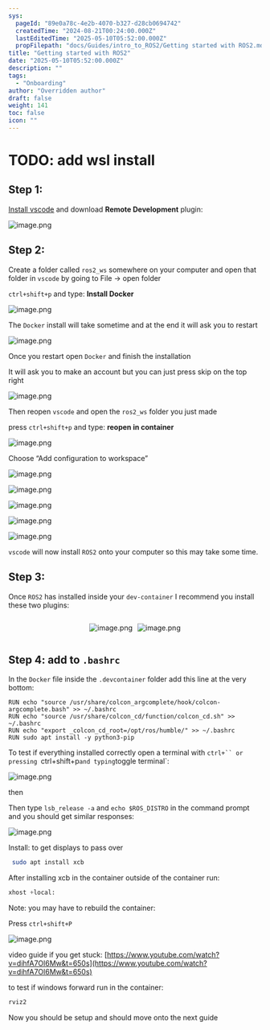 ```yaml
---
sys:
  pageId: "89e0a78c-4e2b-4070-b327-d28cb0694742"
  createdTime: "2024-08-21T00:24:00.000Z"
  lastEditedTime: "2025-05-10T05:52:00.000Z"
  propFilepath: "docs/Guides/intro_to_ROS2/Getting started with ROS2.md"
title: "Getting started with ROS2"
date: "2025-05-10T05:52:00.000Z"
description: ""
tags:
  - "Onboarding"
author: "Overridden author"
draft: false
weight: 141
toc: false
icon: ""
---
```


# TODO: add wsl install

## Step 1:

[Install vscode](https://code.visualstudio.com/download) and download **Remote Development** plugin:

![image.png](https://prod-files-secure.s3.us-west-2.amazonaws.com/d518164a-d88e-44d1-a4ee-3adb3bd8bce0/efb52993-1881-4a40-b95e-6f020334f022/image.png?X-Amz-Algorithm=AWS4-HMAC-SHA256&X-Amz-Content-Sha256=UNSIGNED-PAYLOAD&X-Amz-Credential=ASIAZI2LB4667EJKHJKQ%2F20250621%2Fus-west-2%2Fs3%2Faws4_request&X-Amz-Date=20250621T160906Z&X-Amz-Expires=3600&X-Amz-Security-Token=IQoJb3JpZ2luX2VjEO%2F%2F%2F%2F%2F%2F%2F%2F%2F%2F%2FwEaCXVzLXdlc3QtMiJIMEYCIQDASNA9FKZSo1E0EaxIaKfnDhweBu618dq9tdl704fGcwIhAPfcswvppU%2B%2Boz5%2Bu31PG8K3FK1ecCYw2dC4%2Fp45%2BqStKogECNj%2F%2F%2F%2F%2F%2F%2F%2F%2F%2FwEQABoMNjM3NDIzMTgzODA1IgzN9h0WIWP6fetgfbgq3AP%2FQjKe1vN9fwkx8shpJdEvZ7323E12C%2BtJbOUOBoB%2FQJnehMBbr2zb4uHoU91M8Wjpx%2FndURz38IehrF4CMey7tQwGRN91xSJfdLF9mXBBjqswbl1yk0AJiSIUmOTZptZnhYrUmp7Q%2FkaTuqFDySseQ7X2wb%2F99gQERc92KXvzlNVmw8bJoLRi0Z1D3WR1As8gNOK8o7ur%2FNNTYfpV%2BqxJWt%2F%2Fb1YUV%2BvcJ7rv4RYuZsMJNhs5D1ImO%2FUrJgDZy8O2grdfq6bHDS7z%2FB9SiioQZn7FkzmIlmnd5n384NX2khatLFIyWgRWpW1N6fixFIywcRmhiSKnUGO0x918DV0V6XpMsxo6UYaJLX7DxUZfdTYHxS9q0DI0BZvF52bJpJL0Vr98%2F9ljP4CRaJi6lVKxoSkKFw0ySRKnEFvMqOkvn3tAVjMTxRwKHzN0iAAPaKUuFavkMymUsk20H1AeGmS7sUqGIU0MDxrxJVtCoNQKX81%2Fjf6qeT98dmGj7l%2FW8QzrbSercoGripfNQ7PyDKbmKo7Fc2VFBX5BwqrAbc3aizqp7ygiCCm%2BeublZnvarzmi97R8OQChe9xecaSvU4XPi5TeBRvTt3MVb%2BlY4t6cW0VxsLe1lxIy3jk%2F1zDQj9vCBjqkAZVuqadZ4NsI5%2FKfyF9qYi7LdR5U20nouyMhwaV17bfuS%2BISrdsNN%2F5NlIvoGOE%2BTLn%2F7%2BrwKA4Ow%2BpSLGsBGW7VLKt%2BLNmqtPK%2FQrX2S0Rgy6ZpqAdNba7y1KWyPRxMLig%2BP0maReA8KG%2BpNQxgBGOQ9jxJgM58%2BX9M2jgZ%2FADKHwqpiYwD69KVmdQU22dBdduntzbg7UIZj9J3SRG9ruFpxhEb&X-Amz-Signature=6e0a687c7b838d617abdab311d27cafb08dc1f285fd5b76fb0686e6c54f25d25&X-Amz-SignedHeaders=host&x-amz-checksum-mode=ENABLED&x-id=GetObject)

## Step 2:

Create a folder called `ros2_ws` somewhere on your computer and open that folder in `vscode` by going to File → open folder 

`ctrl+shift+p` and type: **Install Docker**

![image.png](https://prod-files-secure.s3.us-west-2.amazonaws.com/d518164a-d88e-44d1-a4ee-3adb3bd8bce0/2269dc0e-1cd5-47ff-bceb-c04ad9b2eab0/image.png?X-Amz-Algorithm=AWS4-HMAC-SHA256&X-Amz-Content-Sha256=UNSIGNED-PAYLOAD&X-Amz-Credential=ASIAZI2LB4667EJKHJKQ%2F20250621%2Fus-west-2%2Fs3%2Faws4_request&X-Amz-Date=20250621T160906Z&X-Amz-Expires=3600&X-Amz-Security-Token=IQoJb3JpZ2luX2VjEO%2F%2F%2F%2F%2F%2F%2F%2F%2F%2F%2FwEaCXVzLXdlc3QtMiJIMEYCIQDASNA9FKZSo1E0EaxIaKfnDhweBu618dq9tdl704fGcwIhAPfcswvppU%2B%2Boz5%2Bu31PG8K3FK1ecCYw2dC4%2Fp45%2BqStKogECNj%2F%2F%2F%2F%2F%2F%2F%2F%2F%2FwEQABoMNjM3NDIzMTgzODA1IgzN9h0WIWP6fetgfbgq3AP%2FQjKe1vN9fwkx8shpJdEvZ7323E12C%2BtJbOUOBoB%2FQJnehMBbr2zb4uHoU91M8Wjpx%2FndURz38IehrF4CMey7tQwGRN91xSJfdLF9mXBBjqswbl1yk0AJiSIUmOTZptZnhYrUmp7Q%2FkaTuqFDySseQ7X2wb%2F99gQERc92KXvzlNVmw8bJoLRi0Z1D3WR1As8gNOK8o7ur%2FNNTYfpV%2BqxJWt%2F%2Fb1YUV%2BvcJ7rv4RYuZsMJNhs5D1ImO%2FUrJgDZy8O2grdfq6bHDS7z%2FB9SiioQZn7FkzmIlmnd5n384NX2khatLFIyWgRWpW1N6fixFIywcRmhiSKnUGO0x918DV0V6XpMsxo6UYaJLX7DxUZfdTYHxS9q0DI0BZvF52bJpJL0Vr98%2F9ljP4CRaJi6lVKxoSkKFw0ySRKnEFvMqOkvn3tAVjMTxRwKHzN0iAAPaKUuFavkMymUsk20H1AeGmS7sUqGIU0MDxrxJVtCoNQKX81%2Fjf6qeT98dmGj7l%2FW8QzrbSercoGripfNQ7PyDKbmKo7Fc2VFBX5BwqrAbc3aizqp7ygiCCm%2BeublZnvarzmi97R8OQChe9xecaSvU4XPi5TeBRvTt3MVb%2BlY4t6cW0VxsLe1lxIy3jk%2F1zDQj9vCBjqkAZVuqadZ4NsI5%2FKfyF9qYi7LdR5U20nouyMhwaV17bfuS%2BISrdsNN%2F5NlIvoGOE%2BTLn%2F7%2BrwKA4Ow%2BpSLGsBGW7VLKt%2BLNmqtPK%2FQrX2S0Rgy6ZpqAdNba7y1KWyPRxMLig%2BP0maReA8KG%2BpNQxgBGOQ9jxJgM58%2BX9M2jgZ%2FADKHwqpiYwD69KVmdQU22dBdduntzbg7UIZj9J3SRG9ruFpxhEb&X-Amz-Signature=4af84658f5b0a388d5f895cdd612b63d84dfd8822bbc24892694f599d4fd261e&X-Amz-SignedHeaders=host&x-amz-checksum-mode=ENABLED&x-id=GetObject)

The `Docker` install will take sometime and at the end it will ask you to restart

![image.png](https://prod-files-secure.s3.us-west-2.amazonaws.com/d518164a-d88e-44d1-a4ee-3adb3bd8bce0/ed233f78-be33-4b1f-b89c-9c346c0e961e/image.png?X-Amz-Algorithm=AWS4-HMAC-SHA256&X-Amz-Content-Sha256=UNSIGNED-PAYLOAD&X-Amz-Credential=ASIAZI2LB4667EJKHJKQ%2F20250621%2Fus-west-2%2Fs3%2Faws4_request&X-Amz-Date=20250621T160906Z&X-Amz-Expires=3600&X-Amz-Security-Token=IQoJb3JpZ2luX2VjEO%2F%2F%2F%2F%2F%2F%2F%2F%2F%2F%2FwEaCXVzLXdlc3QtMiJIMEYCIQDASNA9FKZSo1E0EaxIaKfnDhweBu618dq9tdl704fGcwIhAPfcswvppU%2B%2Boz5%2Bu31PG8K3FK1ecCYw2dC4%2Fp45%2BqStKogECNj%2F%2F%2F%2F%2F%2F%2F%2F%2F%2FwEQABoMNjM3NDIzMTgzODA1IgzN9h0WIWP6fetgfbgq3AP%2FQjKe1vN9fwkx8shpJdEvZ7323E12C%2BtJbOUOBoB%2FQJnehMBbr2zb4uHoU91M8Wjpx%2FndURz38IehrF4CMey7tQwGRN91xSJfdLF9mXBBjqswbl1yk0AJiSIUmOTZptZnhYrUmp7Q%2FkaTuqFDySseQ7X2wb%2F99gQERc92KXvzlNVmw8bJoLRi0Z1D3WR1As8gNOK8o7ur%2FNNTYfpV%2BqxJWt%2F%2Fb1YUV%2BvcJ7rv4RYuZsMJNhs5D1ImO%2FUrJgDZy8O2grdfq6bHDS7z%2FB9SiioQZn7FkzmIlmnd5n384NX2khatLFIyWgRWpW1N6fixFIywcRmhiSKnUGO0x918DV0V6XpMsxo6UYaJLX7DxUZfdTYHxS9q0DI0BZvF52bJpJL0Vr98%2F9ljP4CRaJi6lVKxoSkKFw0ySRKnEFvMqOkvn3tAVjMTxRwKHzN0iAAPaKUuFavkMymUsk20H1AeGmS7sUqGIU0MDxrxJVtCoNQKX81%2Fjf6qeT98dmGj7l%2FW8QzrbSercoGripfNQ7PyDKbmKo7Fc2VFBX5BwqrAbc3aizqp7ygiCCm%2BeublZnvarzmi97R8OQChe9xecaSvU4XPi5TeBRvTt3MVb%2BlY4t6cW0VxsLe1lxIy3jk%2F1zDQj9vCBjqkAZVuqadZ4NsI5%2FKfyF9qYi7LdR5U20nouyMhwaV17bfuS%2BISrdsNN%2F5NlIvoGOE%2BTLn%2F7%2BrwKA4Ow%2BpSLGsBGW7VLKt%2BLNmqtPK%2FQrX2S0Rgy6ZpqAdNba7y1KWyPRxMLig%2BP0maReA8KG%2BpNQxgBGOQ9jxJgM58%2BX9M2jgZ%2FADKHwqpiYwD69KVmdQU22dBdduntzbg7UIZj9J3SRG9ruFpxhEb&X-Amz-Signature=103417748826c1fde2abf10cb2f372f35339528d67acfb657353117a20b4163b&X-Amz-SignedHeaders=host&x-amz-checksum-mode=ENABLED&x-id=GetObject)

Once you restart open `Docker` and finish the installation

It will ask you to make an account but you can just press skip on the top right

![image.png](https://prod-files-secure.s3.us-west-2.amazonaws.com/d518164a-d88e-44d1-a4ee-3adb3bd8bce0/21010ad9-1659-4fd9-9f59-9932a09b2a3d/image.png?X-Amz-Algorithm=AWS4-HMAC-SHA256&X-Amz-Content-Sha256=UNSIGNED-PAYLOAD&X-Amz-Credential=ASIAZI2LB4667EJKHJKQ%2F20250621%2Fus-west-2%2Fs3%2Faws4_request&X-Amz-Date=20250621T160906Z&X-Amz-Expires=3600&X-Amz-Security-Token=IQoJb3JpZ2luX2VjEO%2F%2F%2F%2F%2F%2F%2F%2F%2F%2F%2FwEaCXVzLXdlc3QtMiJIMEYCIQDASNA9FKZSo1E0EaxIaKfnDhweBu618dq9tdl704fGcwIhAPfcswvppU%2B%2Boz5%2Bu31PG8K3FK1ecCYw2dC4%2Fp45%2BqStKogECNj%2F%2F%2F%2F%2F%2F%2F%2F%2F%2FwEQABoMNjM3NDIzMTgzODA1IgzN9h0WIWP6fetgfbgq3AP%2FQjKe1vN9fwkx8shpJdEvZ7323E12C%2BtJbOUOBoB%2FQJnehMBbr2zb4uHoU91M8Wjpx%2FndURz38IehrF4CMey7tQwGRN91xSJfdLF9mXBBjqswbl1yk0AJiSIUmOTZptZnhYrUmp7Q%2FkaTuqFDySseQ7X2wb%2F99gQERc92KXvzlNVmw8bJoLRi0Z1D3WR1As8gNOK8o7ur%2FNNTYfpV%2BqxJWt%2F%2Fb1YUV%2BvcJ7rv4RYuZsMJNhs5D1ImO%2FUrJgDZy8O2grdfq6bHDS7z%2FB9SiioQZn7FkzmIlmnd5n384NX2khatLFIyWgRWpW1N6fixFIywcRmhiSKnUGO0x918DV0V6XpMsxo6UYaJLX7DxUZfdTYHxS9q0DI0BZvF52bJpJL0Vr98%2F9ljP4CRaJi6lVKxoSkKFw0ySRKnEFvMqOkvn3tAVjMTxRwKHzN0iAAPaKUuFavkMymUsk20H1AeGmS7sUqGIU0MDxrxJVtCoNQKX81%2Fjf6qeT98dmGj7l%2FW8QzrbSercoGripfNQ7PyDKbmKo7Fc2VFBX5BwqrAbc3aizqp7ygiCCm%2BeublZnvarzmi97R8OQChe9xecaSvU4XPi5TeBRvTt3MVb%2BlY4t6cW0VxsLe1lxIy3jk%2F1zDQj9vCBjqkAZVuqadZ4NsI5%2FKfyF9qYi7LdR5U20nouyMhwaV17bfuS%2BISrdsNN%2F5NlIvoGOE%2BTLn%2F7%2BrwKA4Ow%2BpSLGsBGW7VLKt%2BLNmqtPK%2FQrX2S0Rgy6ZpqAdNba7y1KWyPRxMLig%2BP0maReA8KG%2BpNQxgBGOQ9jxJgM58%2BX9M2jgZ%2FADKHwqpiYwD69KVmdQU22dBdduntzbg7UIZj9J3SRG9ruFpxhEb&X-Amz-Signature=c90ce8f5d45bdeaa2513df6d4705baae4eaf45623bdee3a81f970295e494ca51&X-Amz-SignedHeaders=host&x-amz-checksum-mode=ENABLED&x-id=GetObject)

Then reopen `vscode` and open the `ros2_ws` folder you just made

press `ctrl+shift+p` and type: **reopen in container**

![image.png](https://prod-files-secure.s3.us-west-2.amazonaws.com/d518164a-d88e-44d1-a4ee-3adb3bd8bce0/4e93b8c2-41ad-488c-8095-c74205196118/image.png?X-Amz-Algorithm=AWS4-HMAC-SHA256&X-Amz-Content-Sha256=UNSIGNED-PAYLOAD&X-Amz-Credential=ASIAZI2LB4667EJKHJKQ%2F20250621%2Fus-west-2%2Fs3%2Faws4_request&X-Amz-Date=20250621T160906Z&X-Amz-Expires=3600&X-Amz-Security-Token=IQoJb3JpZ2luX2VjEO%2F%2F%2F%2F%2F%2F%2F%2F%2F%2F%2FwEaCXVzLXdlc3QtMiJIMEYCIQDASNA9FKZSo1E0EaxIaKfnDhweBu618dq9tdl704fGcwIhAPfcswvppU%2B%2Boz5%2Bu31PG8K3FK1ecCYw2dC4%2Fp45%2BqStKogECNj%2F%2F%2F%2F%2F%2F%2F%2F%2F%2FwEQABoMNjM3NDIzMTgzODA1IgzN9h0WIWP6fetgfbgq3AP%2FQjKe1vN9fwkx8shpJdEvZ7323E12C%2BtJbOUOBoB%2FQJnehMBbr2zb4uHoU91M8Wjpx%2FndURz38IehrF4CMey7tQwGRN91xSJfdLF9mXBBjqswbl1yk0AJiSIUmOTZptZnhYrUmp7Q%2FkaTuqFDySseQ7X2wb%2F99gQERc92KXvzlNVmw8bJoLRi0Z1D3WR1As8gNOK8o7ur%2FNNTYfpV%2BqxJWt%2F%2Fb1YUV%2BvcJ7rv4RYuZsMJNhs5D1ImO%2FUrJgDZy8O2grdfq6bHDS7z%2FB9SiioQZn7FkzmIlmnd5n384NX2khatLFIyWgRWpW1N6fixFIywcRmhiSKnUGO0x918DV0V6XpMsxo6UYaJLX7DxUZfdTYHxS9q0DI0BZvF52bJpJL0Vr98%2F9ljP4CRaJi6lVKxoSkKFw0ySRKnEFvMqOkvn3tAVjMTxRwKHzN0iAAPaKUuFavkMymUsk20H1AeGmS7sUqGIU0MDxrxJVtCoNQKX81%2Fjf6qeT98dmGj7l%2FW8QzrbSercoGripfNQ7PyDKbmKo7Fc2VFBX5BwqrAbc3aizqp7ygiCCm%2BeublZnvarzmi97R8OQChe9xecaSvU4XPi5TeBRvTt3MVb%2BlY4t6cW0VxsLe1lxIy3jk%2F1zDQj9vCBjqkAZVuqadZ4NsI5%2FKfyF9qYi7LdR5U20nouyMhwaV17bfuS%2BISrdsNN%2F5NlIvoGOE%2BTLn%2F7%2BrwKA4Ow%2BpSLGsBGW7VLKt%2BLNmqtPK%2FQrX2S0Rgy6ZpqAdNba7y1KWyPRxMLig%2BP0maReA8KG%2BpNQxgBGOQ9jxJgM58%2BX9M2jgZ%2FADKHwqpiYwD69KVmdQU22dBdduntzbg7UIZj9J3SRG9ruFpxhEb&X-Amz-Signature=4eec44e9590a8fbd54b1926d0fc66070d5926d07e2a3a513b7a86bbc02960ca4&X-Amz-SignedHeaders=host&x-amz-checksum-mode=ENABLED&x-id=GetObject)

Choose “Add configuration to workspace”

![image.png](https://prod-files-secure.s3.us-west-2.amazonaws.com/d518164a-d88e-44d1-a4ee-3adb3bd8bce0/9560b282-5060-4989-ba37-97e7b2c22476/image.png?X-Amz-Algorithm=AWS4-HMAC-SHA256&X-Amz-Content-Sha256=UNSIGNED-PAYLOAD&X-Amz-Credential=ASIAZI2LB4667EJKHJKQ%2F20250621%2Fus-west-2%2Fs3%2Faws4_request&X-Amz-Date=20250621T160906Z&X-Amz-Expires=3600&X-Amz-Security-Token=IQoJb3JpZ2luX2VjEO%2F%2F%2F%2F%2F%2F%2F%2F%2F%2F%2FwEaCXVzLXdlc3QtMiJIMEYCIQDASNA9FKZSo1E0EaxIaKfnDhweBu618dq9tdl704fGcwIhAPfcswvppU%2B%2Boz5%2Bu31PG8K3FK1ecCYw2dC4%2Fp45%2BqStKogECNj%2F%2F%2F%2F%2F%2F%2F%2F%2F%2FwEQABoMNjM3NDIzMTgzODA1IgzN9h0WIWP6fetgfbgq3AP%2FQjKe1vN9fwkx8shpJdEvZ7323E12C%2BtJbOUOBoB%2FQJnehMBbr2zb4uHoU91M8Wjpx%2FndURz38IehrF4CMey7tQwGRN91xSJfdLF9mXBBjqswbl1yk0AJiSIUmOTZptZnhYrUmp7Q%2FkaTuqFDySseQ7X2wb%2F99gQERc92KXvzlNVmw8bJoLRi0Z1D3WR1As8gNOK8o7ur%2FNNTYfpV%2BqxJWt%2F%2Fb1YUV%2BvcJ7rv4RYuZsMJNhs5D1ImO%2FUrJgDZy8O2grdfq6bHDS7z%2FB9SiioQZn7FkzmIlmnd5n384NX2khatLFIyWgRWpW1N6fixFIywcRmhiSKnUGO0x918DV0V6XpMsxo6UYaJLX7DxUZfdTYHxS9q0DI0BZvF52bJpJL0Vr98%2F9ljP4CRaJi6lVKxoSkKFw0ySRKnEFvMqOkvn3tAVjMTxRwKHzN0iAAPaKUuFavkMymUsk20H1AeGmS7sUqGIU0MDxrxJVtCoNQKX81%2Fjf6qeT98dmGj7l%2FW8QzrbSercoGripfNQ7PyDKbmKo7Fc2VFBX5BwqrAbc3aizqp7ygiCCm%2BeublZnvarzmi97R8OQChe9xecaSvU4XPi5TeBRvTt3MVb%2BlY4t6cW0VxsLe1lxIy3jk%2F1zDQj9vCBjqkAZVuqadZ4NsI5%2FKfyF9qYi7LdR5U20nouyMhwaV17bfuS%2BISrdsNN%2F5NlIvoGOE%2BTLn%2F7%2BrwKA4Ow%2BpSLGsBGW7VLKt%2BLNmqtPK%2FQrX2S0Rgy6ZpqAdNba7y1KWyPRxMLig%2BP0maReA8KG%2BpNQxgBGOQ9jxJgM58%2BX9M2jgZ%2FADKHwqpiYwD69KVmdQU22dBdduntzbg7UIZj9J3SRG9ruFpxhEb&X-Amz-Signature=e6769d5b559fd10acefaf6c48d03d2cf4a342ac3eec78326ed6dc507b62bbb12&X-Amz-SignedHeaders=host&x-amz-checksum-mode=ENABLED&x-id=GetObject)

![image.png](https://prod-files-secure.s3.us-west-2.amazonaws.com/d518164a-d88e-44d1-a4ee-3adb3bd8bce0/2ee63f81-886b-48e8-a553-dc6e5eac99e4/image.png?X-Amz-Algorithm=AWS4-HMAC-SHA256&X-Amz-Content-Sha256=UNSIGNED-PAYLOAD&X-Amz-Credential=ASIAZI2LB4667EJKHJKQ%2F20250621%2Fus-west-2%2Fs3%2Faws4_request&X-Amz-Date=20250621T160906Z&X-Amz-Expires=3600&X-Amz-Security-Token=IQoJb3JpZ2luX2VjEO%2F%2F%2F%2F%2F%2F%2F%2F%2F%2F%2FwEaCXVzLXdlc3QtMiJIMEYCIQDASNA9FKZSo1E0EaxIaKfnDhweBu618dq9tdl704fGcwIhAPfcswvppU%2B%2Boz5%2Bu31PG8K3FK1ecCYw2dC4%2Fp45%2BqStKogECNj%2F%2F%2F%2F%2F%2F%2F%2F%2F%2FwEQABoMNjM3NDIzMTgzODA1IgzN9h0WIWP6fetgfbgq3AP%2FQjKe1vN9fwkx8shpJdEvZ7323E12C%2BtJbOUOBoB%2FQJnehMBbr2zb4uHoU91M8Wjpx%2FndURz38IehrF4CMey7tQwGRN91xSJfdLF9mXBBjqswbl1yk0AJiSIUmOTZptZnhYrUmp7Q%2FkaTuqFDySseQ7X2wb%2F99gQERc92KXvzlNVmw8bJoLRi0Z1D3WR1As8gNOK8o7ur%2FNNTYfpV%2BqxJWt%2F%2Fb1YUV%2BvcJ7rv4RYuZsMJNhs5D1ImO%2FUrJgDZy8O2grdfq6bHDS7z%2FB9SiioQZn7FkzmIlmnd5n384NX2khatLFIyWgRWpW1N6fixFIywcRmhiSKnUGO0x918DV0V6XpMsxo6UYaJLX7DxUZfdTYHxS9q0DI0BZvF52bJpJL0Vr98%2F9ljP4CRaJi6lVKxoSkKFw0ySRKnEFvMqOkvn3tAVjMTxRwKHzN0iAAPaKUuFavkMymUsk20H1AeGmS7sUqGIU0MDxrxJVtCoNQKX81%2Fjf6qeT98dmGj7l%2FW8QzrbSercoGripfNQ7PyDKbmKo7Fc2VFBX5BwqrAbc3aizqp7ygiCCm%2BeublZnvarzmi97R8OQChe9xecaSvU4XPi5TeBRvTt3MVb%2BlY4t6cW0VxsLe1lxIy3jk%2F1zDQj9vCBjqkAZVuqadZ4NsI5%2FKfyF9qYi7LdR5U20nouyMhwaV17bfuS%2BISrdsNN%2F5NlIvoGOE%2BTLn%2F7%2BrwKA4Ow%2BpSLGsBGW7VLKt%2BLNmqtPK%2FQrX2S0Rgy6ZpqAdNba7y1KWyPRxMLig%2BP0maReA8KG%2BpNQxgBGOQ9jxJgM58%2BX9M2jgZ%2FADKHwqpiYwD69KVmdQU22dBdduntzbg7UIZj9J3SRG9ruFpxhEb&X-Amz-Signature=0eb01258d77b114dec7a1d31235c01f488df75e755d9ec36084f7093d6c413c5&X-Amz-SignedHeaders=host&x-amz-checksum-mode=ENABLED&x-id=GetObject)

![image.png](https://prod-files-secure.s3.us-west-2.amazonaws.com/d518164a-d88e-44d1-a4ee-3adb3bd8bce0/ae1580b2-b048-407e-aed9-b584224a7a04/image.png?X-Amz-Algorithm=AWS4-HMAC-SHA256&X-Amz-Content-Sha256=UNSIGNED-PAYLOAD&X-Amz-Credential=ASIAZI2LB4667EJKHJKQ%2F20250621%2Fus-west-2%2Fs3%2Faws4_request&X-Amz-Date=20250621T160906Z&X-Amz-Expires=3600&X-Amz-Security-Token=IQoJb3JpZ2luX2VjEO%2F%2F%2F%2F%2F%2F%2F%2F%2F%2F%2FwEaCXVzLXdlc3QtMiJIMEYCIQDASNA9FKZSo1E0EaxIaKfnDhweBu618dq9tdl704fGcwIhAPfcswvppU%2B%2Boz5%2Bu31PG8K3FK1ecCYw2dC4%2Fp45%2BqStKogECNj%2F%2F%2F%2F%2F%2F%2F%2F%2F%2FwEQABoMNjM3NDIzMTgzODA1IgzN9h0WIWP6fetgfbgq3AP%2FQjKe1vN9fwkx8shpJdEvZ7323E12C%2BtJbOUOBoB%2FQJnehMBbr2zb4uHoU91M8Wjpx%2FndURz38IehrF4CMey7tQwGRN91xSJfdLF9mXBBjqswbl1yk0AJiSIUmOTZptZnhYrUmp7Q%2FkaTuqFDySseQ7X2wb%2F99gQERc92KXvzlNVmw8bJoLRi0Z1D3WR1As8gNOK8o7ur%2FNNTYfpV%2BqxJWt%2F%2Fb1YUV%2BvcJ7rv4RYuZsMJNhs5D1ImO%2FUrJgDZy8O2grdfq6bHDS7z%2FB9SiioQZn7FkzmIlmnd5n384NX2khatLFIyWgRWpW1N6fixFIywcRmhiSKnUGO0x918DV0V6XpMsxo6UYaJLX7DxUZfdTYHxS9q0DI0BZvF52bJpJL0Vr98%2F9ljP4CRaJi6lVKxoSkKFw0ySRKnEFvMqOkvn3tAVjMTxRwKHzN0iAAPaKUuFavkMymUsk20H1AeGmS7sUqGIU0MDxrxJVtCoNQKX81%2Fjf6qeT98dmGj7l%2FW8QzrbSercoGripfNQ7PyDKbmKo7Fc2VFBX5BwqrAbc3aizqp7ygiCCm%2BeublZnvarzmi97R8OQChe9xecaSvU4XPi5TeBRvTt3MVb%2BlY4t6cW0VxsLe1lxIy3jk%2F1zDQj9vCBjqkAZVuqadZ4NsI5%2FKfyF9qYi7LdR5U20nouyMhwaV17bfuS%2BISrdsNN%2F5NlIvoGOE%2BTLn%2F7%2BrwKA4Ow%2BpSLGsBGW7VLKt%2BLNmqtPK%2FQrX2S0Rgy6ZpqAdNba7y1KWyPRxMLig%2BP0maReA8KG%2BpNQxgBGOQ9jxJgM58%2BX9M2jgZ%2FADKHwqpiYwD69KVmdQU22dBdduntzbg7UIZj9J3SRG9ruFpxhEb&X-Amz-Signature=1ca591005494175055451d6f8b4214b30c60d665b206b5198a3b5b52d4bf394c&X-Amz-SignedHeaders=host&x-amz-checksum-mode=ENABLED&x-id=GetObject)

![image.png](https://prod-files-secure.s3.us-west-2.amazonaws.com/d518164a-d88e-44d1-a4ee-3adb3bd8bce0/53255b28-f75e-430f-b9e3-c0ac8577e42b/image.png?X-Amz-Algorithm=AWS4-HMAC-SHA256&X-Amz-Content-Sha256=UNSIGNED-PAYLOAD&X-Amz-Credential=ASIAZI2LB4667EJKHJKQ%2F20250621%2Fus-west-2%2Fs3%2Faws4_request&X-Amz-Date=20250621T160906Z&X-Amz-Expires=3600&X-Amz-Security-Token=IQoJb3JpZ2luX2VjEO%2F%2F%2F%2F%2F%2F%2F%2F%2F%2F%2FwEaCXVzLXdlc3QtMiJIMEYCIQDASNA9FKZSo1E0EaxIaKfnDhweBu618dq9tdl704fGcwIhAPfcswvppU%2B%2Boz5%2Bu31PG8K3FK1ecCYw2dC4%2Fp45%2BqStKogECNj%2F%2F%2F%2F%2F%2F%2F%2F%2F%2FwEQABoMNjM3NDIzMTgzODA1IgzN9h0WIWP6fetgfbgq3AP%2FQjKe1vN9fwkx8shpJdEvZ7323E12C%2BtJbOUOBoB%2FQJnehMBbr2zb4uHoU91M8Wjpx%2FndURz38IehrF4CMey7tQwGRN91xSJfdLF9mXBBjqswbl1yk0AJiSIUmOTZptZnhYrUmp7Q%2FkaTuqFDySseQ7X2wb%2F99gQERc92KXvzlNVmw8bJoLRi0Z1D3WR1As8gNOK8o7ur%2FNNTYfpV%2BqxJWt%2F%2Fb1YUV%2BvcJ7rv4RYuZsMJNhs5D1ImO%2FUrJgDZy8O2grdfq6bHDS7z%2FB9SiioQZn7FkzmIlmnd5n384NX2khatLFIyWgRWpW1N6fixFIywcRmhiSKnUGO0x918DV0V6XpMsxo6UYaJLX7DxUZfdTYHxS9q0DI0BZvF52bJpJL0Vr98%2F9ljP4CRaJi6lVKxoSkKFw0ySRKnEFvMqOkvn3tAVjMTxRwKHzN0iAAPaKUuFavkMymUsk20H1AeGmS7sUqGIU0MDxrxJVtCoNQKX81%2Fjf6qeT98dmGj7l%2FW8QzrbSercoGripfNQ7PyDKbmKo7Fc2VFBX5BwqrAbc3aizqp7ygiCCm%2BeublZnvarzmi97R8OQChe9xecaSvU4XPi5TeBRvTt3MVb%2BlY4t6cW0VxsLe1lxIy3jk%2F1zDQj9vCBjqkAZVuqadZ4NsI5%2FKfyF9qYi7LdR5U20nouyMhwaV17bfuS%2BISrdsNN%2F5NlIvoGOE%2BTLn%2F7%2BrwKA4Ow%2BpSLGsBGW7VLKt%2BLNmqtPK%2FQrX2S0Rgy6ZpqAdNba7y1KWyPRxMLig%2BP0maReA8KG%2BpNQxgBGOQ9jxJgM58%2BX9M2jgZ%2FADKHwqpiYwD69KVmdQU22dBdduntzbg7UIZj9J3SRG9ruFpxhEb&X-Amz-Signature=df90d6687e22da5e916491563ebc137ad0b23c55871282fead85d68cb50be140&X-Amz-SignedHeaders=host&x-amz-checksum-mode=ENABLED&x-id=GetObject)

![image.png](https://prod-files-secure.s3.us-west-2.amazonaws.com/d518164a-d88e-44d1-a4ee-3adb3bd8bce0/7c562767-5af9-4ffb-97d1-327bcdf4ee00/image.png?X-Amz-Algorithm=AWS4-HMAC-SHA256&X-Amz-Content-Sha256=UNSIGNED-PAYLOAD&X-Amz-Credential=ASIAZI2LB4667EJKHJKQ%2F20250621%2Fus-west-2%2Fs3%2Faws4_request&X-Amz-Date=20250621T160906Z&X-Amz-Expires=3600&X-Amz-Security-Token=IQoJb3JpZ2luX2VjEO%2F%2F%2F%2F%2F%2F%2F%2F%2F%2F%2FwEaCXVzLXdlc3QtMiJIMEYCIQDASNA9FKZSo1E0EaxIaKfnDhweBu618dq9tdl704fGcwIhAPfcswvppU%2B%2Boz5%2Bu31PG8K3FK1ecCYw2dC4%2Fp45%2BqStKogECNj%2F%2F%2F%2F%2F%2F%2F%2F%2F%2FwEQABoMNjM3NDIzMTgzODA1IgzN9h0WIWP6fetgfbgq3AP%2FQjKe1vN9fwkx8shpJdEvZ7323E12C%2BtJbOUOBoB%2FQJnehMBbr2zb4uHoU91M8Wjpx%2FndURz38IehrF4CMey7tQwGRN91xSJfdLF9mXBBjqswbl1yk0AJiSIUmOTZptZnhYrUmp7Q%2FkaTuqFDySseQ7X2wb%2F99gQERc92KXvzlNVmw8bJoLRi0Z1D3WR1As8gNOK8o7ur%2FNNTYfpV%2BqxJWt%2F%2Fb1YUV%2BvcJ7rv4RYuZsMJNhs5D1ImO%2FUrJgDZy8O2grdfq6bHDS7z%2FB9SiioQZn7FkzmIlmnd5n384NX2khatLFIyWgRWpW1N6fixFIywcRmhiSKnUGO0x918DV0V6XpMsxo6UYaJLX7DxUZfdTYHxS9q0DI0BZvF52bJpJL0Vr98%2F9ljP4CRaJi6lVKxoSkKFw0ySRKnEFvMqOkvn3tAVjMTxRwKHzN0iAAPaKUuFavkMymUsk20H1AeGmS7sUqGIU0MDxrxJVtCoNQKX81%2Fjf6qeT98dmGj7l%2FW8QzrbSercoGripfNQ7PyDKbmKo7Fc2VFBX5BwqrAbc3aizqp7ygiCCm%2BeublZnvarzmi97R8OQChe9xecaSvU4XPi5TeBRvTt3MVb%2BlY4t6cW0VxsLe1lxIy3jk%2F1zDQj9vCBjqkAZVuqadZ4NsI5%2FKfyF9qYi7LdR5U20nouyMhwaV17bfuS%2BISrdsNN%2F5NlIvoGOE%2BTLn%2F7%2BrwKA4Ow%2BpSLGsBGW7VLKt%2BLNmqtPK%2FQrX2S0Rgy6ZpqAdNba7y1KWyPRxMLig%2BP0maReA8KG%2BpNQxgBGOQ9jxJgM58%2BX9M2jgZ%2FADKHwqpiYwD69KVmdQU22dBdduntzbg7UIZj9J3SRG9ruFpxhEb&X-Amz-Signature=c2fa7227ea4144cf993ee23504cb9b01384bfa6f3e59c956eaaa45bfa83f8772&X-Amz-SignedHeaders=host&x-amz-checksum-mode=ENABLED&x-id=GetObject)

`vscode` will now install `ROS2` onto your computer so this may take some time.

## Step 3:

Once `ROS2` has installed inside your `dev-container` I recommend you install these two plugins:

<div style="display: flex;flex-direction: row; column-gap:10px; max-width: 630px;justify-content: center;">
<div>

![image.png](https://prod-files-secure.s3.us-west-2.amazonaws.com/d518164a-d88e-44d1-a4ee-3adb3bd8bce0/3fc3d550-5a54-4ba1-ba6b-faa01cdb7369/image.png?X-Amz-Algorithm=AWS4-HMAC-SHA256&X-Amz-Content-Sha256=UNSIGNED-PAYLOAD&X-Amz-Credential=ASIAZI2LB46634UCS5YB%2F20250621%2Fus-west-2%2Fs3%2Faws4_request&X-Amz-Date=20250621T160907Z&X-Amz-Expires=3600&X-Amz-Security-Token=IQoJb3JpZ2luX2VjEO%2F%2F%2F%2F%2F%2F%2F%2F%2F%2F%2FwEaCXVzLXdlc3QtMiJGMEQCIDv%2BthWzvDaiOwQ0Kf4Mp6ePcFm9qD1WlwATejgcefhOAiBMB1uSzwRQJiJrTRq0JUIJUfJecAxhms%2BajGf7XgVibyqIBAjY%2F%2F%2F%2F%2F%2F%2F%2F%2F%2F8BEAAaDDYzNzQyMzE4MzgwNSIMcMwntqoC5weFYX%2FYKtwDRrjHVkMPKGgEVdMAw5Du9sm2CJ8ao0fvFit5Eq20pcdSmRrCnT%2F9uFDvU%2BnEzKYnFv0qGIi%2B9u%2FHMqO9PAB57GreL6FCTR4bdJ3YSN%2FPm0EHCsc3lBCKC9q6xl6uKtZPrGDtWWLRKWRTBY5sQ3oSSzpD7%2FWEqXXQtUcqWarRN9QqvGr%2B0kZ2CPF3LXlYKcLxOuifoCAiauhasY8eAr4z8lUefshj6YUcYSRSsmi2wunfCZMQPLENdK5F6uIcBIUIBFtYN2hLl9q74YkwQSUkGSCd6MFkZUDHqstEm875hAmZY%2BHPCIelTBvfElkIaOwTSPnUsZnbkzJV7AhCdVIhc4qkN3jWjmb7DygDEzzuDT6WqD3d11NMcaRCDMJFVFnnoLNLsugYMVtGuCr9cT0YjnNlWsmC979zgBIAxddXPB%2BFCXlJ9X6hibOyGsXrYrSlW1zNhS%2BseNP15kNwtsyc9aFnI2AhN6uqRMjmVrgmWmhjVkleVG89FzH5PdsNNNmQdDY1XRsx8%2Fjl54GdcWgKePly7gNafKyckDOplicVnkb3t0OO7hcURf%2FxMPM81riN7mhWaQOPX3lM8bymw%2FVXTBoEcYj52umSnqAyZ1Jx%2BmmwdtttxKJpVAZsqN0w4o%2FbwgY6pgGODb72V6nppM0XQ5Yb0Sqa8TH13rq44WYEsJ9IMLkTW3od11N0Rb4bWcDOqyqSCa3MV9nKoB%2B5l4gLqTXe73IpsClH3%2FnUSFgkFWhKyvyR519PfuVJVcOeu2z9LiKICQsb5YIFFmJCbK3au%2BMPK6W15bjHtW1rZHjnmgMCCxSGtCrmFTnmnjmYMvvzThG7LjWt8cwyaQq5p0O1TnbwcGyEG2SvIzMO&X-Amz-Signature=41033378a0863ecf34336828d5ca48edb1e990a09308ff298359db0ad7cb22f9&X-Amz-SignedHeaders=host&x-amz-checksum-mode=ENABLED&x-id=GetObject)

</div>
<div>

![image.png](https://prod-files-secure.s3.us-west-2.amazonaws.com/d518164a-d88e-44d1-a4ee-3adb3bd8bce0/d994cc66-13c2-4093-a5a3-f84cf4601a82/image.png?X-Amz-Algorithm=AWS4-HMAC-SHA256&X-Amz-Content-Sha256=UNSIGNED-PAYLOAD&X-Amz-Credential=ASIAZI2LB4667TYK5WWW%2F20250621%2Fus-west-2%2Fs3%2Faws4_request&X-Amz-Date=20250621T160907Z&X-Amz-Expires=3600&X-Amz-Security-Token=IQoJb3JpZ2luX2VjEO%2F%2F%2F%2F%2F%2F%2F%2F%2F%2F%2FwEaCXVzLXdlc3QtMiJHMEUCIQD6UHkJ9RxcNIIJgzjsFZ28639fkrSXoT%2F1j8xvY1NhVAIgeJvF%2FiGv7A46Y0Gxlp0st4pER8uCqEgf9bJI%2BrFeQj8qiAQI2P%2F%2F%2F%2F%2F%2F%2F%2F%2F%2FARAAGgw2Mzc0MjMxODM4MDUiDCZ0KnCMqGSABScZ%2FSrcAxYJ2trHGt%2FlAhqnyDEWKNvI2NDhi4X265L3EPFMzaQWmq0gMdVf5%2BuO3Tj8sPztXFEkQDmMesqm5C7o%2BFQHuEleMJHkgP%2BpYH8lOA4ISBv2sI920vv%2BIxYK9pJAwL140S82G51YzEtR5jXS5yXrhBW8Nqnbwd2syjZhg5KoQb4ugk%2BhtLcDldkSlmlTDnEHLIIi%2BM64whDmZIfB80YTbQM4qSUP5krlhvgv4C4SBHg0kSVIYImMytVkH9pTkjnpA2kV350%2FTuEsdYnI69S%2BaHbcDh7LU87ozrZBpXSRlQhfFkg5XZZoHxVZOgs2h9K74Bt65rIf0ZNXJNtTkg9EYiyrLvTiv1WA5ww6U270chED%2Fq8SAW%2F3V%2FUH67c5ZT%2FFSE3GqNhrIGk3nd%2BlcuYtZ3l9tUeFQUTDhRfTwykbvES05z55D%2F%2BPA6L8QHAkaFMg1NQGSAnPOMrnP7BRSOx2BowqjS8V2iTnLTB%2FaQetV9HECK38cDYWmvPL9eirbjxVuFhu0dtQDY0wndP5Uic1KMQzzy9j%2BI%2FnYxlsxmTDrJZTU8XQWzwBA0HjF952raNQYQ4tRPvvE9%2BVJEyljuTu41iObWVlFoikHp8XXAV0%2FtTGoBdhsfJRttYzhkivMK2P28IGOqUBkloxceIkRG6g24nuz4FBuEG7QZ%2FDmHuxd438t599LUq%2Bv8rLOULdnKGd2uvXRZR5Tx86NUrr7aJtrCyvzxnixkrTAF2m5HiepcAOlkBRawPSirFH0bPlg%2BB1NCqdbS56b%2Bau0hiirBrPl9J9XQELdBnefQRyTOlRGYUWsVMpev%2FXfD%2BXzk13n9ItLs%2FrFPwySKrvwLbS1kgWWg%2FfQQajzW8aFdwN&X-Amz-Signature=7541528a937a1b74e18b9762ab3de04b713020a163daab10612b8579a63ed6f6&X-Amz-SignedHeaders=host&x-amz-checksum-mode=ENABLED&x-id=GetObject)

</div>
</div>

## Step 4: add to `.bashrc`

In the `Docker` file inside the `.devcontainer` folder add this line at the very bottom: 

```docker
RUN echo "source /usr/share/colcon_argcomplete/hook/colcon-argcomplete.bash" >> ~/.bashrc
RUN echo "source /usr/share/colcon_cd/function/colcon_cd.sh" >> ~/.bashrc
RUN echo "export _colcon_cd_root=/opt/ros/humble/" >> ~/.bashrc
RUN sudo apt install -y python3-pip 
```

To test if everything installed correctly open a terminal with `ctrl+`` or pressing `ctrl+shift+p` and typing `toggle terminal`:

![image.png](https://prod-files-secure.s3.us-west-2.amazonaws.com/d518164a-d88e-44d1-a4ee-3adb3bd8bce0/6a4943d8-b04e-4c02-9a58-775f3384d1a5/image.png?X-Amz-Algorithm=AWS4-HMAC-SHA256&X-Amz-Content-Sha256=UNSIGNED-PAYLOAD&X-Amz-Credential=ASIAZI2LB4667EJKHJKQ%2F20250621%2Fus-west-2%2Fs3%2Faws4_request&X-Amz-Date=20250621T160906Z&X-Amz-Expires=3600&X-Amz-Security-Token=IQoJb3JpZ2luX2VjEO%2F%2F%2F%2F%2F%2F%2F%2F%2F%2F%2FwEaCXVzLXdlc3QtMiJIMEYCIQDASNA9FKZSo1E0EaxIaKfnDhweBu618dq9tdl704fGcwIhAPfcswvppU%2B%2Boz5%2Bu31PG8K3FK1ecCYw2dC4%2Fp45%2BqStKogECNj%2F%2F%2F%2F%2F%2F%2F%2F%2F%2FwEQABoMNjM3NDIzMTgzODA1IgzN9h0WIWP6fetgfbgq3AP%2FQjKe1vN9fwkx8shpJdEvZ7323E12C%2BtJbOUOBoB%2FQJnehMBbr2zb4uHoU91M8Wjpx%2FndURz38IehrF4CMey7tQwGRN91xSJfdLF9mXBBjqswbl1yk0AJiSIUmOTZptZnhYrUmp7Q%2FkaTuqFDySseQ7X2wb%2F99gQERc92KXvzlNVmw8bJoLRi0Z1D3WR1As8gNOK8o7ur%2FNNTYfpV%2BqxJWt%2F%2Fb1YUV%2BvcJ7rv4RYuZsMJNhs5D1ImO%2FUrJgDZy8O2grdfq6bHDS7z%2FB9SiioQZn7FkzmIlmnd5n384NX2khatLFIyWgRWpW1N6fixFIywcRmhiSKnUGO0x918DV0V6XpMsxo6UYaJLX7DxUZfdTYHxS9q0DI0BZvF52bJpJL0Vr98%2F9ljP4CRaJi6lVKxoSkKFw0ySRKnEFvMqOkvn3tAVjMTxRwKHzN0iAAPaKUuFavkMymUsk20H1AeGmS7sUqGIU0MDxrxJVtCoNQKX81%2Fjf6qeT98dmGj7l%2FW8QzrbSercoGripfNQ7PyDKbmKo7Fc2VFBX5BwqrAbc3aizqp7ygiCCm%2BeublZnvarzmi97R8OQChe9xecaSvU4XPi5TeBRvTt3MVb%2BlY4t6cW0VxsLe1lxIy3jk%2F1zDQj9vCBjqkAZVuqadZ4NsI5%2FKfyF9qYi7LdR5U20nouyMhwaV17bfuS%2BISrdsNN%2F5NlIvoGOE%2BTLn%2F7%2BrwKA4Ow%2BpSLGsBGW7VLKt%2BLNmqtPK%2FQrX2S0Rgy6ZpqAdNba7y1KWyPRxMLig%2BP0maReA8KG%2BpNQxgBGOQ9jxJgM58%2BX9M2jgZ%2FADKHwqpiYwD69KVmdQU22dBdduntzbg7UIZj9J3SRG9ruFpxhEb&X-Amz-Signature=c7fe27e70a8eb7663f2faf4e9737def6f80c30af9547bb434d039b430c5ad7e5&X-Amz-SignedHeaders=host&x-amz-checksum-mode=ENABLED&x-id=GetObject)

then 

Then type `lsb_release -a` and `echo $ROS_DISTRO` in the command prompt and you should get similar responses:

![image.png](https://prod-files-secure.s3.us-west-2.amazonaws.com/d518164a-d88e-44d1-a4ee-3adb3bd8bce0/3e635dec-a805-4e85-8b9e-d000e5b71a4e/image.png?X-Amz-Algorithm=AWS4-HMAC-SHA256&X-Amz-Content-Sha256=UNSIGNED-PAYLOAD&X-Amz-Credential=ASIAZI2LB4667EJKHJKQ%2F20250621%2Fus-west-2%2Fs3%2Faws4_request&X-Amz-Date=20250621T160906Z&X-Amz-Expires=3600&X-Amz-Security-Token=IQoJb3JpZ2luX2VjEO%2F%2F%2F%2F%2F%2F%2F%2F%2F%2F%2FwEaCXVzLXdlc3QtMiJIMEYCIQDASNA9FKZSo1E0EaxIaKfnDhweBu618dq9tdl704fGcwIhAPfcswvppU%2B%2Boz5%2Bu31PG8K3FK1ecCYw2dC4%2Fp45%2BqStKogECNj%2F%2F%2F%2F%2F%2F%2F%2F%2F%2FwEQABoMNjM3NDIzMTgzODA1IgzN9h0WIWP6fetgfbgq3AP%2FQjKe1vN9fwkx8shpJdEvZ7323E12C%2BtJbOUOBoB%2FQJnehMBbr2zb4uHoU91M8Wjpx%2FndURz38IehrF4CMey7tQwGRN91xSJfdLF9mXBBjqswbl1yk0AJiSIUmOTZptZnhYrUmp7Q%2FkaTuqFDySseQ7X2wb%2F99gQERc92KXvzlNVmw8bJoLRi0Z1D3WR1As8gNOK8o7ur%2FNNTYfpV%2BqxJWt%2F%2Fb1YUV%2BvcJ7rv4RYuZsMJNhs5D1ImO%2FUrJgDZy8O2grdfq6bHDS7z%2FB9SiioQZn7FkzmIlmnd5n384NX2khatLFIyWgRWpW1N6fixFIywcRmhiSKnUGO0x918DV0V6XpMsxo6UYaJLX7DxUZfdTYHxS9q0DI0BZvF52bJpJL0Vr98%2F9ljP4CRaJi6lVKxoSkKFw0ySRKnEFvMqOkvn3tAVjMTxRwKHzN0iAAPaKUuFavkMymUsk20H1AeGmS7sUqGIU0MDxrxJVtCoNQKX81%2Fjf6qeT98dmGj7l%2FW8QzrbSercoGripfNQ7PyDKbmKo7Fc2VFBX5BwqrAbc3aizqp7ygiCCm%2BeublZnvarzmi97R8OQChe9xecaSvU4XPi5TeBRvTt3MVb%2BlY4t6cW0VxsLe1lxIy3jk%2F1zDQj9vCBjqkAZVuqadZ4NsI5%2FKfyF9qYi7LdR5U20nouyMhwaV17bfuS%2BISrdsNN%2F5NlIvoGOE%2BTLn%2F7%2BrwKA4Ow%2BpSLGsBGW7VLKt%2BLNmqtPK%2FQrX2S0Rgy6ZpqAdNba7y1KWyPRxMLig%2BP0maReA8KG%2BpNQxgBGOQ9jxJgM58%2BX9M2jgZ%2FADKHwqpiYwD69KVmdQU22dBdduntzbg7UIZj9J3SRG9ruFpxhEb&X-Amz-Signature=8d5970111be60383a02bb68f4701ccbb0f2b2b17a70b255fe7c6b8eaa4f68d12&X-Amz-SignedHeaders=host&x-amz-checksum-mode=ENABLED&x-id=GetObject)

Install:  to get displays to pass over

```bash
 sudo apt install xcb
```

After installing xcb in the container outside of the container run:

```python
xhost +local:
```

Note: you may have to rebuild the container:

Press `ctrl+shift+P`

![image.png](https://prod-files-secure.s3.us-west-2.amazonaws.com/d518164a-d88e-44d1-a4ee-3adb3bd8bce0/6c2be660-2618-4c38-9c26-53554f7a0b7b/image.png?X-Amz-Algorithm=AWS4-HMAC-SHA256&X-Amz-Content-Sha256=UNSIGNED-PAYLOAD&X-Amz-Credential=ASIAZI2LB4667EJKHJKQ%2F20250621%2Fus-west-2%2Fs3%2Faws4_request&X-Amz-Date=20250621T160906Z&X-Amz-Expires=3600&X-Amz-Security-Token=IQoJb3JpZ2luX2VjEO%2F%2F%2F%2F%2F%2F%2F%2F%2F%2F%2FwEaCXVzLXdlc3QtMiJIMEYCIQDASNA9FKZSo1E0EaxIaKfnDhweBu618dq9tdl704fGcwIhAPfcswvppU%2B%2Boz5%2Bu31PG8K3FK1ecCYw2dC4%2Fp45%2BqStKogECNj%2F%2F%2F%2F%2F%2F%2F%2F%2F%2FwEQABoMNjM3NDIzMTgzODA1IgzN9h0WIWP6fetgfbgq3AP%2FQjKe1vN9fwkx8shpJdEvZ7323E12C%2BtJbOUOBoB%2FQJnehMBbr2zb4uHoU91M8Wjpx%2FndURz38IehrF4CMey7tQwGRN91xSJfdLF9mXBBjqswbl1yk0AJiSIUmOTZptZnhYrUmp7Q%2FkaTuqFDySseQ7X2wb%2F99gQERc92KXvzlNVmw8bJoLRi0Z1D3WR1As8gNOK8o7ur%2FNNTYfpV%2BqxJWt%2F%2Fb1YUV%2BvcJ7rv4RYuZsMJNhs5D1ImO%2FUrJgDZy8O2grdfq6bHDS7z%2FB9SiioQZn7FkzmIlmnd5n384NX2khatLFIyWgRWpW1N6fixFIywcRmhiSKnUGO0x918DV0V6XpMsxo6UYaJLX7DxUZfdTYHxS9q0DI0BZvF52bJpJL0Vr98%2F9ljP4CRaJi6lVKxoSkKFw0ySRKnEFvMqOkvn3tAVjMTxRwKHzN0iAAPaKUuFavkMymUsk20H1AeGmS7sUqGIU0MDxrxJVtCoNQKX81%2Fjf6qeT98dmGj7l%2FW8QzrbSercoGripfNQ7PyDKbmKo7Fc2VFBX5BwqrAbc3aizqp7ygiCCm%2BeublZnvarzmi97R8OQChe9xecaSvU4XPi5TeBRvTt3MVb%2BlY4t6cW0VxsLe1lxIy3jk%2F1zDQj9vCBjqkAZVuqadZ4NsI5%2FKfyF9qYi7LdR5U20nouyMhwaV17bfuS%2BISrdsNN%2F5NlIvoGOE%2BTLn%2F7%2BrwKA4Ow%2BpSLGsBGW7VLKt%2BLNmqtPK%2FQrX2S0Rgy6ZpqAdNba7y1KWyPRxMLig%2BP0maReA8KG%2BpNQxgBGOQ9jxJgM58%2BX9M2jgZ%2FADKHwqpiYwD69KVmdQU22dBdduntzbg7UIZj9J3SRG9ruFpxhEb&X-Amz-Signature=870b0f4a8e608bc48dd3fb5f4423b8ca0e414adb742313beea8caf9f53726382&X-Amz-SignedHeaders=host&x-amz-checksum-mode=ENABLED&x-id=GetObject)

video guide if you get stuck: [https://www.youtube.com/watch?v=dihfA7Ol6Mw&t=650s](https://www.youtube.com/watch?v=dihfA7Ol6Mw&t=650s)

to test if windows forward run in the container:

```bash
rviz2
```

Now you should be setup and should move onto the next guide 
